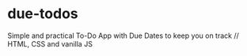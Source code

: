 # due-todos
Simple and practical To-Do App with Due Dates to keep you on track // HTML, CSS and vanilla JS
